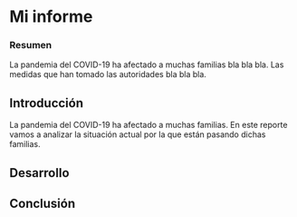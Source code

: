 # Mi informe

### Resumen

La pandemia del COVID-19 ha afectado a muchas familias bla bla bla. Las medidas que han tomado las autoridades bla bla bla.

## Introducción

La pandemia del COVID-19 ha afectado a muchas familias. En este reporte vamos a analizar la situación actual por la que están pasando dichas familias.

## Desarrollo

## Conclusión
